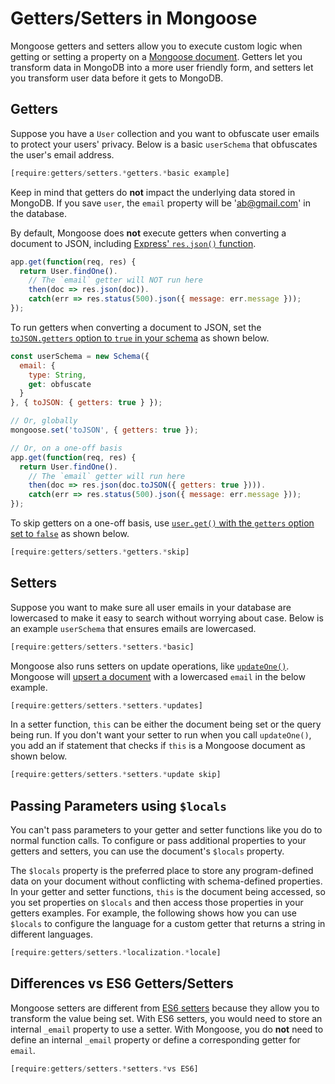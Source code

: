 # Getters/Setters in Mongoose

Mongoose getters and setters allow you to execute custom logic when getting or setting a property on a [Mongoose document](../documents.html). Getters let you transform data in MongoDB into a more user friendly form, and setters let you transform user data before it gets to MongoDB.

## Getters

Suppose you have a `User` collection and you want to obfuscate user emails to protect your users' privacy. Below is a basic `userSchema` that obfuscates the user's email address.

```javascript
[require:getters/setters.*getters.*basic example]
```

Keep in mind that getters do **not** impact the underlying data stored in
MongoDB. If you save `user`, the `email` property will be 'ab@gmail.com' in
the database.

By default, Mongoose does **not** execute getters when converting a document to JSON, including [Express' `res.json()` function](http://expressjs.com/en/4x/api.html#res.json).

```javascript
app.get(function(req, res) {
  return User.findOne().
    // The `email` getter will NOT run here
    then(doc => res.json(doc)).
    catch(err => res.status(500).json({ message: err.message }));
});
```

To run getters when converting a document to JSON, set the [`toJSON.getters` option to `true` in your schema](../guide.html#toJSON) as shown below.

```javascript
const userSchema = new Schema({
  email: {
    type: String,
    get: obfuscate
  }
}, { toJSON: { getters: true } });

// Or, globally
mongoose.set('toJSON', { getters: true });

// Or, on a one-off basis
app.get(function(req, res) {
  return User.findOne().
    // The `email` getter will run here
    then(doc => res.json(doc.toJSON({ getters: true }))).
    catch(err => res.status(500).json({ message: err.message }));
});
```

To skip getters on a one-off basis, use [`user.get()` with the `getters` option set to `false`](../api/document.html#document_Document-get) as shown below.

```javascript
[require:getters/setters.*getters.*skip]
```

## Setters

Suppose you want to make sure all user emails in your database are lowercased to 
make it easy to search without worrying about case. Below is an example
`userSchema` that ensures emails are lowercased.

```javascript
[require:getters/setters.*setters.*basic]
```

Mongoose also runs setters on update operations, like [`updateOne()`](../api/query.html#query_Query-updateOne). Mongoose will
[upsert a document](https://masteringjs.io/tutorials/mongoose/upsert) with a
lowercased `email` in the below example.

```javascript
[require:getters/setters.*setters.*updates]
```

In a setter function, `this` can be either the document being set or the query
being run. If you don't want your setter to run when you call `updateOne()`,
you add an if statement that checks if `this` is a Mongoose document as shown
below.

```javascript
[require:getters/setters.*setters.*update skip]
```

## Passing Parameters using `$locals`

You can't pass parameters to your getter and setter functions like you do to normal function calls.
To configure or pass additional properties to your getters and setters, you can use the document's `$locals` property.

The `$locals` property is the preferred place to store any program-defined data on your document without conflicting with schema-defined properties.
In your getter and setter functions, `this` is the document being accessed, so you set properties on `$locals` and then access those properties in your getters examples.
For example, the following shows how you can use `$locals` to configure the language for a custom getter that returns a string in different languages.

```javascript
[require:getters/setters.*localization.*locale]
```

## Differences vs ES6 Getters/Setters

Mongoose setters are different from [ES6 setters](https://developer.mozilla.org/en-US/docs/Web/JavaScript/Reference/Functions/set) because they allow you to transform the value being set. With ES6 setters, you
would need to store an internal `_email` property to use a setter. With Mongoose,
you do **not** need to define an internal `_email` property or define a 
corresponding getter for `email`.

```javascript
[require:getters/setters.*setters.*vs ES6]
```
